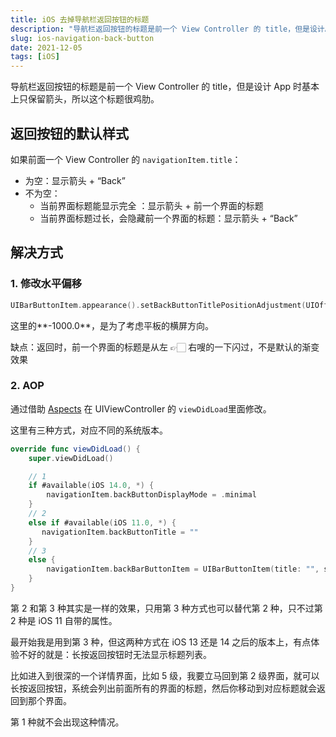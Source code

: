 ```yaml
---
title: iOS 去掉导航栏返回按钮的标题
description: "导航栏返回按钮的标题是前一个 View Controller 的 title，但是设计App时基本上只保留箭头，所以这个标题很鸡肋。"
slug: ios-navigation-back-button
date: 2021-12-05
tags: [iOS]
---
```


导航栏返回按钮的标题是前一个 View Controller 的 title，但是设计 App 时基本上只保留箭头，所以这个标题很鸡肋。

<!-- truncate -->

## 返回按钮的默认样式

如果前面一个 View Controller 的 `navigationItem.title`：

- 为空：显示箭头 + “Back”
- 不为空：
  - 当前界面标题能显示完全 ：显示箭头 + 前一个界面的标题
  - 当前界面标题过长，会隐藏前一个界面的标题：显示箭头 + “Back”

## 解决方式

### 1. 修改水平偏移

```swift
UIBarButtonItem.appearance().setBackButtonTitlePositionAdjustment(UIOffset(horizontal: -1000.0, vertical: 0.0), for: .default)
```

这里的**-1000.0**，是为了考虑平板的横屏方向。

缺点：返回时，前一个界面的标题是从左 👉🏻 右嗖的一下闪过，不是默认的渐变效果

### 2. AOP

通过借助 [Aspects](https://github.com/steipete/Aspects) 在 UIViewController 的 `viewDidLoad`里面修改。

这里有三种方式，对应不同的系统版本。

```swift
override func viewDidLoad() {
    super.viewDidLoad()

    // 1
    if #available(iOS 14.0, *) {
        navigationItem.backButtonDisplayMode = .minimal
    }
    // 2
    else if #available(iOS 11.0, *) {
       navigationItem.backButtonTitle = ""
    }
    // 3
    else {
        navigationItem.backBarButtonItem = UIBarButtonItem(title: "", style: .plain, target: nil, action: nil)
    }
}
```

第 2 和第 3 种其实是一样的效果，只用第 3 种方式也可以替代第 2 种，只不过第 2 种是 iOS 11 自带的属性。

最开始我是用到第 3 种，但这两种方式在 iOS 13 还是 14 之后的版本上，有点体验不好的就是：长按返回按钮时无法显示标题列表。

比如进入到很深的一个详情界面，比如 5 级，我要立马回到第 2 级界面，就可以长按返回按钮，系统会列出前面所有的界面的标题，然后你移动到对应标题就会返回到那个界面。

第 1 种就不会出现这种情况。
